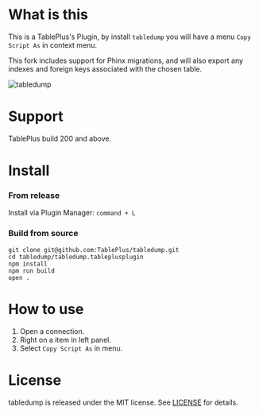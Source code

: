 # What is this

This is a TablePlus's Plugin, by install `tabledump` you will have a menu `Copy Script As` in context menu.

This fork includes support for Phinx migrations, and will also export any indexes and foreign keys associated with the chosen table.

![tabledump](https://github.com/TablePlus/tabledump/blob/master/images/export-laravel.gif "tabledump")

# Support

TablePlus build 200 and above.

# Install

### From release

Install via Plugin Manager: `command + L`

### Build from source

```
git clone git@github.com:TablePlus/tabledump.git
cd tabledump/tabledump.tableplusplugin
npm install
npm run build
open .
```

# How to use

1. Open a connection.
3. Right on a item in left panel.
4. Select `Copy Script As` in menu.

# License

tabledump is released under the MIT license. See [LICENSE](https://github.com/TablePlus/DummiesData/blob/master/LICENSE) for details.
